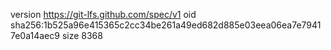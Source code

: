 version https://git-lfs.github.com/spec/v1
oid sha256:1b525a96e415365c2cc34be261a49ed682d885e03eea06ea7e79417e0a14aec9
size 8368
